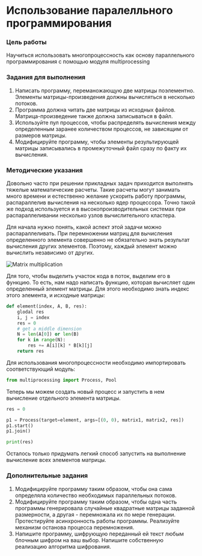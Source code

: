 # Использование паралелльного программирования

### Цель работы

Научиться использовать многопроцессность как основу параллельного программирования с помощью модуля multiprocessing

### Задания для выполнения

1. Написать программу, переманожающую две матрицы поэлементно. Элементы матрицы-произведения должны вычисляться в несколько потоков.
1. Программа должна читать две матрицы из исходных файлов. Матрица-произведение также должна записываться в файл.
1. Используйте пул процессов, чтобы распределять вычисления между определенным заранее количеством процессов, не зависящим от размеров матрицы.
1. Модифицируйте программу, чтобы элементы результирующей матрицы записывались в промежуточный файл сразу по факту их вычисления.

### Методические указания

Довольно часто при решении прикладных задач приходится выполнять тяжелые математические расчеты. Такие расчеты могут занимать много времени и естественно желание ускорить работу программы, распараллелив вычисления на несколько ядер процессора. Точно такой же подход используется и в высокопроизводительных системах при распараллеливании несколько узлов вычислительного кластера.

Для начала нужно понять, какой аспект этой задачи можно распараллеливать. При перемножении матриц для вычисления определенного элемента совершенно не обязательно знать результат вычисления других элементов. Поэтому, каждый элемент можно вычислить независимо от других. 

![Matrix multiplication](https://www.mathsisfun.com/algebra/images/matrix-multiply-a.svg)

Для того, чтобы выделить участок кода в поток, выделим его в функцию. То есть, нам надо написать функцию, которая вычисляет один определенный элемент матрицы. Для этого необходимо знать индекс этого элемента, и исходные матрицы:

```python
def element(index, A, B, res):
    glodal res
    i, j = index
    res = 0
    # get a middle dimension
    N = len(A[0]) or len(B)
    for k in range(N):
        res += A[i][k] * B[k][j]
    return res
```

Для использования многопроцессности необходимо импортировать соответствующий модуль:

```python
from multiprocessing import Process, Pool
```
Теперь мы можем создать новый процесс и запустить в нем вычисление отдельного элемента матрицы.

```python
res = 0

p1 = Process(target=element, args=[(0, 0), matrix1, matrix2, res])
p1.start()
p1.join()

print(res)
```

Осталось только придумать легкий способ запустить на выполнение вычисление всех элементов матрицы.

### Дополнительные задания

1. Модифицируйте программу таким образом, чтобы она сама определяла количество необходимых параллельных потоков.
1. Модифицируйте программу таким образом, чтобы одна часть программы генерировала случайные квадратные матрицы заданной размерности, а другая - перемножала их по мере генерации. Протестируйте асинхронность работы программы. Реализуйте механизм останова процесса перемножения.
1. Напишите программу, шифрующую переданный ей текст любым блочным шифром на ваш выбор. Напишите собственную реализацию алгоритма шифрования.

